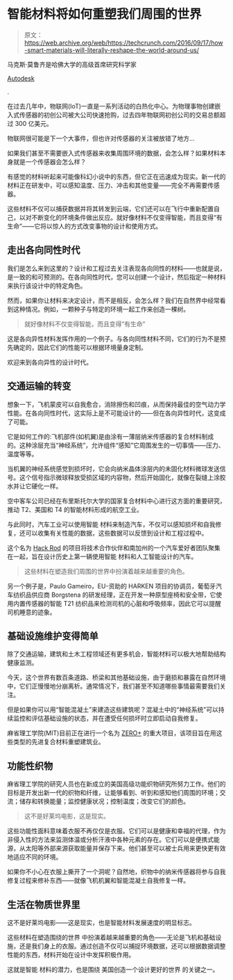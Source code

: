 # 智能材料将如何重塑我们周围的世界 

> 原文：<https://web.archive.org/web/https://techcrunch.com/2016/09/17/how-smart-materials-will-literally-reshape-the-world-around-us/>

马克斯·莫鲁齐是哈佛大学的高级首席研究科学家

[Autodesk](https://web.archive.org/web/20230205224820/https://autodeskresearch.com/)

.

在过去几年中，物联网(IoT)一直是一系列活动的白热化中心。为物理事物创建嵌入式传感器的初创公司被大公司快速抢购，过去四年物联网初创公司的交易总额超过 300 亿美元。

物联网很可能是下一个大事件，但也许对传感器的关注被放错了地方…

如果我们甚至不需要嵌入式传感器来收集周围环境的数据，会怎么样？如果材料本身就是一个传感器会怎么样？

有感觉的材料听起来可能像科幻小说中的东西，但它正在迅速成为现实。新一代的材料正在研发中，可以感知温度、压力、冲击和其他变量——完全不再需要传感器。

这些材料不仅可以捕获数据并将其转发到云端，它们还可以在飞行中重新配置自己，以对不断变化的环境条件做出反应。就好像材料不仅变得智能，而且变得“有生命”——它将以惊人的方式改变事物的设计和使用方式。

## 走出各向同性时代

我们是怎么来到这里的？设计和工程过去关注表现各向同性的材料——也就是说，是一致的和可预测的。在各向同性时代，您可以创建一个设计，然后指定一种材料来执行该设计中的特定角色。

然而，如果你让材料来决定设计，而不是相反，会怎么样？我们在自然界中经常看到这种情况。例如，一颗种子与特定的环境一起工作来创造一棵树。

> 就好像材料不仅变得智能，而且变得“有生命”

这是各向异性材料发挥作用的一个例子。与各向同性材料不同，它们的行为不是预先确定的，因此它们的性能可以根据环境量身定制。

欢迎来到各向异性的设计时代。

## 交通运输的转变

想象一下，飞机蒙皮可以自我愈合，消除擦伤和凹痕，从而保持最佳的空气动力学性能。在各向同性时代，这实际上是不可能设计的——但在各向异性时代，这变成了可能。

它是如何工作的:飞机部件(如机翼)是由涂有一薄层纳米传感器的复合材料制成的。这种涂层充当“神经系统”，允许组件“感知”它周围发生的一切事情——压力、温度等等。

当机翼的神经系统感觉到损坏时，它会向纳米晶体涂层内的未固化材料微球发送信号。这个信号指示微球释放受损区域的内容物，然后开始固化，就像在裂缝上涂胶水并让它硬化一样。

空中客车公司已经在布里斯托尔大学的国家复合材料中心进行这方面的重要研究，推动 T2、美国和 T4 的智能材料形成的航空工业。

与此同时，汽车工业可以使用智能 材料来制造汽车，不仅可以感知损坏和自我修复，还可以收集有关性能的数据，这些数据可以反馈到设计和工程过程中。

这个名为 [Hack Rod](https://web.archive.org/web/20230205224820/http://hackrod.com/) 的项目将技术合作伙伴和南加州的一个汽车爱好者团队聚集在一起，旨在设计历史上第一辆使用智能 材料和人工智能设计的汽车。

> 这些材料在塑造我们周围的世界中扮演着越来越重要的角色。

另一个例子是，Paulo Gameiro，EU-资助的 HARKEN 项目的协调员，葡萄牙汽车纺织品供应商 Borgstena 的研发经理，正在开发一种原型座椅和安全带，它使用内置传感器的智能 T21 纺织品来检测司机的心脏和呼吸频率，因此它可以提醒司机睡意的迹象。

## 基础设施维护变得简单

除了交通运输，建筑和土木工程领域还有更多机会，智能材料可以极大地帮助结构健康监测。

今天，这个世界有数百条道路、桥梁和其他基础设施，由于磨损和暴露在自然环境中，它们正慢慢地分崩离析。通常情况下，我们甚至不知道哪些事情最需要我们关注。

但是如果你可以用“智能混凝土”来建造这些建筑呢？混凝土中的“神经系统”可以持续监控和评估基础设施的状态，并在遭受任何损坏时立即启动自我修复。

麻省理工学院(MIT)目前正在进行一个名为 [ZERO+](https://web.archive.org/web/20230205224820/https://architecture.mit.edu/faculty/mark-goulthorpe) 的重大项目，该项目旨在用这些类型的先进复合材料重塑建筑业。

## 功能性织物

麻省理工学院的研究人员也在新成立的美国高级功能织物研究所努力工作。他们的目标是开发出新一代的织物和纤维，让能够看到、听到和感知他们周围的环境；交流；储存和转换能量；监控健康状况；控制温度；改变它们的颜色。

> 这不是好莱坞电影，这是现实。

这些功能性面料意味着衣服不再仅仅是衣服。它们可以是健康和幸福的代理，作为非侵入性的方法来监测体温或分析汗液中各种元素的存在。它们可以是便携式能源，从太阳等外部来源获取能量并保存下来。他们甚至可以被士兵用来更快更有效地适应不同的环境。

如果你不小心在衣服上撕开了一个洞呢？自然地，织物中的纳米传感器将参与自我修复过程来修补东西——就像飞机机翼和智能混凝土自我修复一样。

## 生活在物质世界里

这不是好莱坞电影——这是现实，也是智能材料发展速度的明显标志。

这些材料在塑造围绕的世界 中扮演着越来越重要的角色——无论是飞机和基础设施，还是我们身上的衣服。通过创造不仅可以捕捉环境数据，还可以根据数据调整性能的东西，材料开始在设计中发挥积极作用。

这就是智能 材料的潜力，也是围绕 美国创造一个设计更好的世界 的关键之一。
